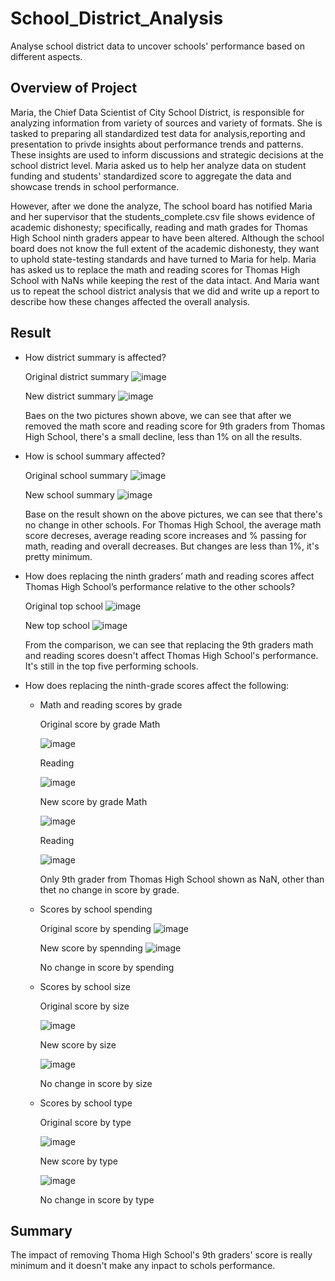 # School_District_Analysis
Analyse school district data to uncover schools' performance based on different aspects.
## Overview of Project
Maria, the Chief Data Scientist of City School District, is responsible for analyzing information from variety of sources and variety of formats. She is tasked to preparing all standardized test data for analysis,reporting and presentation to privde insights about performance trends and patterns. These insights are used to inform discussions and strategic decisions at the school district level. Maria asked us to help her analyze data on student funding and students' standardized score to aggregate the data and showcase trends in school performance.

However, after we done the analyze, The school board has notified Maria and her supervisor that the students_complete.csv file shows evidence of academic dishonesty; specifically, reading and math grades for Thomas High School ninth graders appear to have been altered. Although the school board does not know the full extent of the academic dishonesty, they want to uphold state-testing standards and have turned to Maria for help. Maria has asked us to replace the math and reading scores for Thomas High School with NaNs while keeping the rest of the data intact. And Maria want us to repeat the school district analysis that we did and write up a report to describe how these changes affected the overall analysis.
## Result
   - How district summary is affected?
      
      Original district summary
      ![image](https://user-images.githubusercontent.com/108709071/181670606-a6420b49-75f5-48df-91f0-bbb2a987d9e1.png)
      
      New district summary
      ![image](https://user-images.githubusercontent.com/108709071/181670746-b301af6a-c68d-45d5-b8ed-b20cbb05d268.png)

      Baes on the two pictures shown above, we can see that after we removed the math score and reading score for 9th graders from Thomas High School, there's a small decline, less than 1% on all the results.
      
   - How is school summary affected?
   
      Original school summary
      ![image](https://user-images.githubusercontent.com/108709071/181675369-b1526b4a-43ac-479a-b92e-616a9996ab51.png)

      New school summary
      ![image](https://user-images.githubusercontent.com/108709071/181674182-3158ebad-0284-4a0e-ad04-041bd32e0b49.png)
      
      Base on the result shown on the above pictures, we can see that there's no change in other schools. For Thomas High School, the average math score decreses, average reading score increases and % passing for math, reading and overall decreases. But changes are less than 1%, it's pretty minimum.

   - How does replacing the ninth graders’ math and reading scores affect Thomas High School’s performance relative to the other schools?
   
      Original top school
      ![image](https://user-images.githubusercontent.com/108709071/181676224-d0026837-8fe3-4ec4-965b-42f1f19dcaf1.png)

      New top school
      ![image](https://user-images.githubusercontent.com/108709071/181676312-fedb2679-48ba-4871-bfb3-21741e256881.png)

      From the comparison, we can see that replacing the 9th graders math and reading scores doesn't affect Thomas High School's performance. It's still in the top five performing schools.
      
   - How does replacing the ninth-grade scores affect the following:
      - Math and reading scores by grade
      
         Original score by grade
         Math
         
         ![image](https://user-images.githubusercontent.com/108709071/181679281-c32b96fa-4f16-4d77-9ef7-e48e6364e04f.png)

         Reading
         
         ![image](https://user-images.githubusercontent.com/108709071/181679356-95ab103d-b6dc-4565-92b8-ab266c7c2dd8.png)

         
         New score by grade
         Math
         
         ![image](https://user-images.githubusercontent.com/108709071/181679405-27beeaaf-5b46-4181-af8c-3cc7286f2259.png)

         Reading
         
         ![image](https://user-images.githubusercontent.com/108709071/181679475-3a81df0f-696e-446e-9eeb-f4d0bba56b48.png)

         Only 9th grader from Thomas High School shown as NaN, other than thet no change in score by grade.
         
      - Scores by school spending
                
         Original score by spending
         ![image](https://user-images.githubusercontent.com/108709071/181678372-d4218d3a-932e-48cb-9212-46b1a86752c7.png)

         New score by spennding
         ![image](https://user-images.githubusercontent.com/108709071/181678526-29d30200-66b1-4150-bd14-bcb178a4e233.png)

         No change in score by spending
         
      - Scores by school size
         
         Original score by size
         
         ![image](https://user-images.githubusercontent.com/108709071/181678727-16deb23f-b389-4a22-87d0-2c9f04ba5f68.png)

         New score by size
         
         ![image](https://user-images.githubusercontent.com/108709071/181678692-f11eeb70-faae-436f-9a2a-a60ec48014f2.png)

         No change in score by size

      - Scores by school type
      
         Original score by type
         
         ![image](https://user-images.githubusercontent.com/108709071/181679010-cdf2e59a-457b-4cd6-afc0-06355883813b.png)

         
         New score by type
         
         ![image](https://user-images.githubusercontent.com/108709071/181679047-6a4b4e8d-26fb-4aad-80e0-94d86409b55d.png)
         
         No change in score by type
                  
## Summary
The impact of removing Thoma High School's 9th graders' score is really minimum and it doesn't make any inpact to schols performance.
